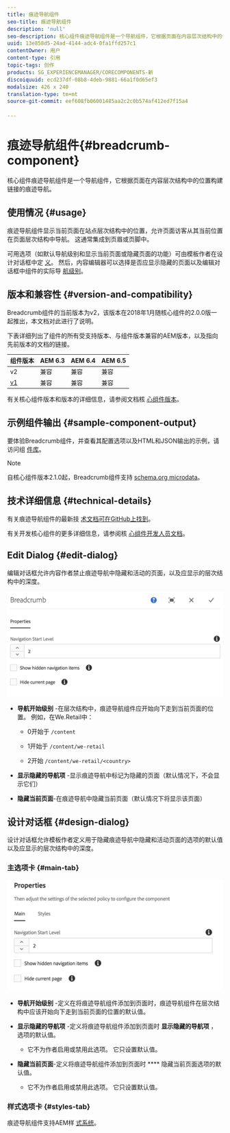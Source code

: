```yaml
---
title: 痕迹导航组件
seo-title: 痕迹导航组件
description: 'null'
seo-description: 核心组件痕迹导航组件是一个导航组件，它根据页面在内容层次结构中的位置构建链接的痕迹导航。
uuid: 13e858d5-24ad-4144-adc4-0fa1ffd257c1
contentOwner: 用户
content-type: 引用
topic-tags: 创作
products: SG_EXPERIENCEMANAGER/CORECOMPONENTS-新
discoiquuid: ecd237df-08b8-4deb-9881-66a1f0d65ef3
modalsize: 426 x 240
translation-type: tm+mt
source-git-commit: eef608fb06001485aa2c2c0b574af412ed7f15a4

---
```



# 痕迹导航组件{#breadcrumb-component}

核心组件痕迹导航组件是一个导航组件，它根据页面在内容层次结构中的位置构建链接的痕迹导航。

## 使用情况 {#usage}

痕迹导航组件显示当前页面在站点层次结构中的位置，允许页面访客从其当前位置在页面层次结构中导航。 这通常集成到页眉或页脚中。

可用选项（如默认导航级别和显示当前页面或隐藏页面的功能）可由模板作者在设计对话框中定 [义](#design-dialog)。 然后，内容编辑器可以选择是否应显示隐藏的页面以及编辑对话框中组件的实际导 [航级别](#edit-dialog)。

## 版本和兼容性 {#version-and-compatibility}

Breadcrumb组件的当前版本为v2，该版本在2018年1月随核心组件的2.0.0版一起推出，本文档对此进行了说明。

下表详细列出了组件的所有受支持版本、与组件版本兼容的AEM版本，以及指向先前版本的文档的链接。

| 组件版本 | AEM 6.3 | AEM 6.4 | AEM 6.5 |
|--- |--- |--- |--- |
| v2 | 兼容 | 兼容 | 兼容 |
| [v1](breadcrumb-v1.md) | 兼容 | 兼容 | 兼容 |

有关核心组件版本和版本的详细信息，请参阅文档核 [心组件版本](versions.md)。

## 示例组件输出 {#sample-component-output}

要体验Breadcrumb组件，并查看其配置选项以及HTML和JSON输出的示例，请访问组 [件库](http://opensource.adobe.com/aem-core-wcm-components/library/breadcrumb/hidden/level-1/level-2/breadcrumb.html)。

>[!NOTE]
>
>自核心组件版本2.1.0起，Breadcrumb组件支持 [schema.org microdata](https://schema.org/BreadcrumbList)。

## 技术详细信息 {#technical-details}

有关痕迹导航组件的最新技 [术文档可在GitHub上找到](https://github.com/adobe/aem-core-wcm-components/blob/master/content/src/content/jcr_root/apps/core/wcm/components/breadcrumb/v2/breadcrumb)。

有关开发核心组件的更多详细信息，请参阅核 [心组件开发人员文档](developing.md)。

## Edit Dialog {#edit-dialog}

编辑对话框允许内容作者禁止痕迹导航中隐藏和活动的页面，以及应显示的层次结构中的深度。

![](assets/screen_shot_2018-01-12at124250.png)

* **导航开始级别** -在层次结构中，痕迹导航组件应开始向下走到当前页面的位置。 例如，在We.Retail中：

   * 0开始于 `/content`

   * 1开始于 `/content/we-retail`
   * 2开始 `/content/we-retail/<country>`

* **显示隐藏的导航项** -显示痕迹导航中标记为隐藏的页面（默认情况下，不会显示它们）
* **隐藏当前页面**-在痕迹导航中隐藏当前页面（默认情况下将显示该页面）

## 设计对话框 {#design-dialog}

设计对话框允许模板作者定义用于隐藏痕迹导航中隐藏和活动页面的选项的默认值以及应显示的层次结构中的深度。

### 主选项卡 {#main-tab}

![](assets/screen_shot_2018-01-12at124437.png)

* **导航开始级别** -定义在将痕迹导航组件添加到页面时，痕迹导航组件在层次结构中应该开始向下走到当前页面的位置的默认值。
* **显示隐藏的导航项** -定义将痕迹导航组件添加到页面时 **显示隐藏的导航项** ，选项的默认值。

   * 它不为作者启用或禁用此选项。 它只设置默认值。

* **隐藏当前页面**-定义将痕迹导航组件添加到页面时 **** 隐藏当前页面选项的默认值。

   * 它不为作者启用或禁用此选项。 它只设置默认值。

### 样式选项卡 {#styles-tab}

痕迹导航组件支持AEM样 [式系统](authoring.md#component-styling)。